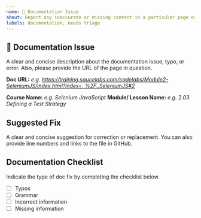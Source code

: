 ```yaml
---
name: 📃 Documentation Issue
about: Report any inaccurate or missing content in a particular page or section.
labels: documentation, needs triage
---
```


## 📃 Documentation Issue

A clear and concise description about the documentation issue, typo, or error. Also, please provide the URL of the page in question.

**Doc URL:** _e.g. https://training.saucelabs.com/codelabs/Module2-SeleniumJS/index.html?index=..%2F..SeleniumJS#2_

**Course Name:** _e.g. Selenium JavaScript_
**Module/ Lesson Name:**  _e.g. 2.03 Defining a Test Strategy_


<!--example Doc URL: [Testrunner Toolkit Installation doc url](https://github.com/saucelabs/sauce-docs/blob/master/docs/dev/testrunner-toolkit/installation.md)-->

## Suggested Fix

A clear and concise suggestion for correction or replacement. You can also provide line numbers and links to the file in GitHub.

## Documentation Checklist

Indicate the type of doc fix by completing the checklist below.

- [ ] Typos
- [ ] Grammar
- [ ] Incorrect information
- [ ] Missing information
